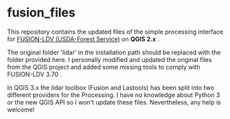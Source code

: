 # fusion_files
This repository contains the updated files of the simple processing interface for [FUSION-LDV (USDA-Forest Service)](http://forsys.sefs.uw.edu/fusion/fusionlatest.html) on **QGIS  2.x** .


The original folder 'lidar' in the installation path should be replaced with the folder provided here.
I personally modified and updated the original files from the QGIS project and added some missing tools to comply with FUSION-LDV 3.70 .

In QGIS 3.x the lidar toolbox (Fusion and Lastools) has been split into two different providers for the Processing.
I have no knowledge about Python 3 or the new QGIS API so I won't update these files. Nevertheless, any help is welcome!
